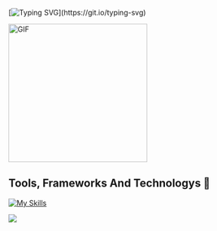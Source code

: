 [![Typing SVG](https://readme-typing-svg.demolab.com?font=Fira+Code&weight=100&size=25&duration=3000&pause=1000&color=F7F7F7&width=458&lines=Hi+I'm+Majed+Alshehri;Software+Engineer;Full-Stack+Web+Developer;Welcome+to+my+page!)](https://git.io/typing-svg)
<div>
    <img src="https://i.giphy.com/VekcnHOwOI5So.webp" alt="GIF" style="width: 273px; height: auto;">
</div>

## Tools, Frameworks And Technologys 🔧
[![My Skills](https://skillicons.dev/icons?i=html,css,tailwind,bootstrap,javascript,java,jquery,react,svelte,vite,vercel,nodejs,express,firebase,mongodb,mysql,git,github,postman,figma&perline=5)](https://skillicons.dev)

[![](https://visitcount.itsvg.in/api?id=majedalshehri1&label=&pretty=false)](https://visitcount.itsvg.in)
